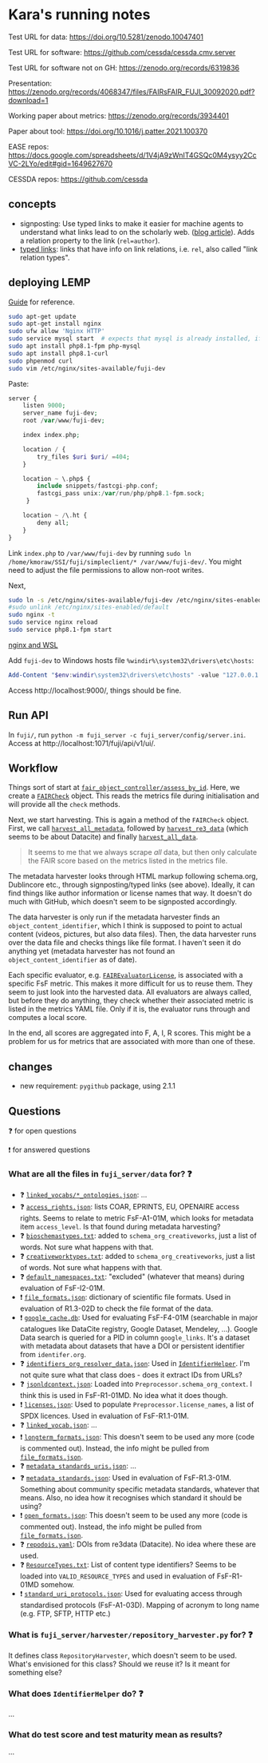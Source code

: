 # Kara's running notes

Test URL for data: https://doi.org/10.5281/zenodo.10047401

Test URL for software: https://github.com/cessda/cessda.cmv.server

Test URL for software not on GH: https://zenodo.org/records/6319836

Presentation: https://zenodo.org/records/4068347/files/FAIRsFAIR_FUJI_30092020.pdf?download=1

Working paper about metrics: https://zenodo.org/records/3934401

Paper about tool: https://doi.org/10.1016/j.patter.2021.100370

EASE repos: https://docs.google.com/spreadsheets/d/1V4jA9zWnIT4GSQc0M4ysyy2CcVC-2LYo/edit#gid=1649627670

CESSDA repos: https://github.com/cessda

## concepts

- signposting: Use typed links to make it easier for machine agents to understand what links lead to on the scholarly web. ([blog article](https://signposting.org/)). Adds a relation property to the link (`rel=author`).
- [typed links](https://www.iana.org/assignments/link-relations/link-relations.xhtml): links that have info on link relations, i.e. `rel`, also called "link relation types".

## deploying LEMP

[Guide](https://www.digitalocean.com/community/tutorials/how-to-install-linux-nginx-mysql-php-lemp-stack-on-ubuntu-22-04) for reference.

```bash
sudo apt-get update
sudo apt-get install nginx
sudo ufw allow 'Nginx HTTP'
sudo service mysql start  # expects that mysql is already installed, if not run sudo apt install mysql-server
sudo apt install php8.1-fpm php-mysql
sudo apt install php8.1-curl
sudo phpenmod curl
sudo vim /etc/nginx/sites-available/fuji-dev
```

Paste:

```php
server {
    listen 9000;
    server_name fuji-dev;
    root /var/www/fuji-dev;

    index index.php;

    location / {
        try_files $uri $uri/ =404;
    }

    location ~ \.php$ {
        include snippets/fastcgi-php.conf;
        fastcgi_pass unix:/var/run/php/php8.1-fpm.sock;
     }

    location ~ /\.ht {
        deny all;
    }
}
```

Link `index.php` to `/var/www/fuji-dev` by running `sudo ln /home/kmoraw/SSI/fuji/simpleclient/* /var/www/fuji-dev/`. You might need to adjust the file permissions to allow non-root writes.

Next,
```bash
sudo ln -s /etc/nginx/sites-available/fuji-dev /etc/nginx/sites-enabled/
#sudo unlink /etc/nginx/sites-enabled/default
sudo nginx -t
sudo service nginx reload
sudo service php8.1-fpm start
```

[nginx and WSL](https://stackoverflow.com/questions/61806937/nginx-running-in-wsl2-ubuntu-20-04-does-not-serve-html-page-to-windows-10-host)

Add `fuji-dev` to Windows hosts file `%windir%\system32\drivers\etc\hosts`:

```powershell
Add-Content "$env:windir\system32\drivers\etc\hosts" -value "127.0.0.1 fuji-dev" 
```

Access http://localhost:9000/, things should be fine.

## Run API

In `fuji/`, run `python -m fuji_server -c fuji_server/config/server.ini`. Access at http://localhost:1071/fuji/api/v1/ui/.

## Workflow

Things sort of start at [`fair_object_controller/assess_by_id`](fuji_server/controllers/fair_object_controller.py#36).
Here, we create a [`FAIRCheck`](fuji_server/controllers/fair_check.py) object.
This reads the metrics file during initialisation and will provide all the `check` methods.

Next, we start harvesting. This is again a method of the `FAIRCheck` object.
First, we call [`harvest_all_metadata`](fuji_server/controllers/fair_check.py#327), followed by [`harvest_re3_data`](fuji_server/controllers/fair_check.py#343) (which seems to be about Datacite) and finally [`harvest_all_data`](fuji_server/controllers/fair_check.py#357).

> It seems to me that we always scrape *all* data, but then only calculate the FAIR score based on the metrics listed in the metrics file.

The metadata harvester looks through HTML markup following schema.org, Dublincore etc., through signposting/typed links (see above).
Ideally, it can find things like author information or license names that way.
It doesn't do much with GitHub, which doesn't seem to be signposted accordingly.

The data harvester is only run if the metadata harvester finds an `object_content_identifier`, which I think is supposed to point to actual content (videos, pictures, but also data files).
Then, the data harvester runs over the data file and checks things like file format.
I haven't seen it do anything yet (metadata harvester has not found an `object_content_identifier` as of date).

Each specific evaluator, e.g. [`FAIREvaluatorLicense`](fuji_server/evaluators/fair_evaluator_license.py), is associated with a specific FsF metric.
This makes it more difficult for us to reuse them.
They seem to just look into the harvested data. 
All evaluators are always called, but before they do anything, they check whether their associated metric is listed in the metrics YAML file.
Only if it is, the evaluator runs through and computes a local score.

In the end, all scores are aggregated into F, A, I, R scores.
This might be a problem for us for metrics that are associated with more than one of these.

## changes

- new requirement: `pygithub` package, using 2.1.1

## Questions

:question: for open questions

:exclamation: for answered questions

### What are all the files in `fuji_server/data` for? :question:

- :question: [`linked_vocabs/*_ontologies.json`](fuji_server/data/linked_vocabs): ...
- :question: [`access_rights.json`](fuji_server/data/access_rights.json): lists COAR, EPRINTS, EU, OPENAIRE access rights. Seems to relate to metric FsF-A1-01M, which looks for metadata item `access_level`. Is that found during metadata harvesting?
- :question: [`bioschemastypes.txt`](fuji_server/data/bioschemastypes.txt): added to `schema_org_creativeworks`, just a list of words. Not sure what happens with that.
- :question: [`creativeworktypes.txt`](fuji_server/data/creativeworktypes.txt): added to `schema_org_creativeworks`, just a list of words. Not sure what happens with that.
- :question: [`default_namespaces.txt`](fuji_server/data/default_namespaces.txt): "excluded" (whatever that means) during evaluation of FsF-I2-01M.
- :exclamation: [`file_formats.json`](fuji_server/data/file_formats.json): dictionary of scientific file formats. Used in evaluation of R1.3-02D to check the file format of the data.
- :exclamation: [`google_cache.db`](fuji_server/data/google_cache.db): Used for evaluating FsF-F4-01M (searchable in major catalogues like DataCite registry, Google Dataset, Mendeley, ...). Google Data search is queried for a PID in column `google_links`. It's a dataset with metadata about datasets that have a DOI or persistent identifier from `identifer.org`.
- :question: [`identifiers_org_resolver_data.json`](fuji_server/data/identifiers_org_resolver_data.json): Used in [`IdentifierHelper`](fuji_server/helper/identifier_helper.py). I'm not quite sure what that class does - does it extract IDs from URLs?
- :question: [`jsonldcontext.json`](fuji_server/data/jsonldcontext.json): Loaded into `Preprocessor.schema_org_context`. I think this is used in FsF-R1-01MD. No idea what it does though.
- :exclamation: [`licenses.json`](fuji_server/data/licenses.json): Used to populate `Preprocessor.license_names`, a list of SPDX licences. Used in evaluation of FsF-R1.1-01M.
- :question: [`linked_vocab.json`](fuji_server/data/linked_vocab.json): ...
- :exclamation: [`longterm_formats.json`](fuji_server/data/longterm_formats.json): This doesn't seem to be used any more (code is commented out). Instead, the info might be pulled from [`file_formats.json`](fuji_server/data/file_formats.json).
- :question: [`metadata_standards_uris.json`](fuji_server/data/metadata_standards_uris.json): ...
- :question: [`metadata_standards.json`](fuji_server/data/metadata_standards.json): Used in evaluation of FsF-R1.3-01M. Something about community specific metadata standards, whatever that means. Also, no idea how it recognises which standard it should be using?
- :exclamation: [`open_formats.json`](fuji_server/data/open_formats.json): This doesn't seem to be used any more (code is commented out). Instead, the info might be pulled from [`file_formats.json`](fuji_server/data/file_formats.json).
- :question: [`repodois.yaml`](fuji_server/data/repodois.yaml): DOIs from re3data (Datacite). No idea where these are used.
- :question: [`ResourceTypes.txt`](fuji_server/data/ResourceTypes.txt): List of content type identifiers? Seems to be loaded into `VALID_RESOURCE_TYPES` and used in evaluation of FsF-R1-01MD somehow.
- :exclamation: [`standard_uri_protocols.json`](fuji_server/data/standard_uri_protocols.json): Used for evaluating access through standardised protocols (FsF-A1-03D). Mapping of acronym to long name (e.g. FTP, SFTP, HTTP etc.)

### What is `fuji_server/harvester/repository_harvester.py` for? :question:

It defines class `RepositoryHarvester`, which doesn't seem to be used.
What's envisioned for this class?
Should we reuse it?
Is it meant for something else?

### What does `IdentifierHelper` do? :question:

...

### What do test score and test maturity mean as results?

...